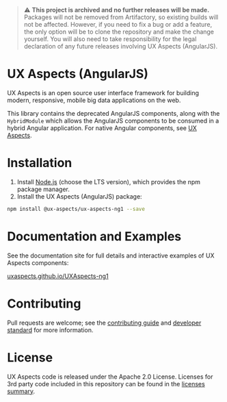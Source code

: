 > :warning: **This project is archived and no further releases will be made.** Packages will not be removed from Artifactory, so existing builds will not be affected.
> However, if you need to fix a bug or add a feature, the only option will be to clone the repository and make the change yourself. You will also need to take responsibility for the legal declaration of any future releases involving UX Aspects (AngularJS).

# UX Aspects (AngularJS)

UX Aspects is an open source user interface framework for building modern, responsive, mobile big data applications on the web.

This library contains the deprecated AngularJS components, along with the `HybridModule` which allows the AngularJS components to be consumed in a hybrid Angular application. For native Angular components, see [UX Aspects](https://uxaspects.github.io/UXAspects).

# Installation

1. Install [Node.js](https://nodejs.org/) (choose the LTS version), which provides the npm package manager.
2. Install the UX Aspects (AngularJS) package:
```bash
npm install @ux-aspects/ux-aspects-ng1 --save
```

# Documentation and Examples

See the documentation site for full details and interactive examples of UX Aspects components:

[uxaspects.github.io/UXAspects-ng1](https://uxaspects.github.io/UXAspects-ng1)

# Contributing

Pull requests are welcome; see the [contributing guide](CONTRIBUTING.md) and [developer standard](guides/developer-standard.md) for more information.

# License

UX Aspects code is released under the Apache 2.0 License. Licenses for 3rd party code included in this repository can be found in the [licenses summary](https://uxaspects.github.io/UXAspects/assets/licenses.txt).
